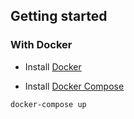 ## Getting started

### With Docker

 - Install [Docker](https://docs.docker.com/get-docker/)

 - Install [Docker Compose](https://docs.docker.com/compose/install/)

```
docker-compose up
```

